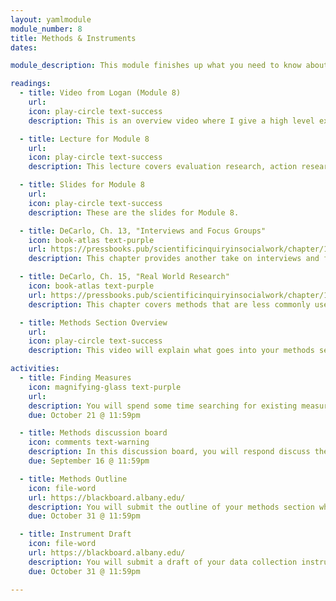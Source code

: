 ```yaml
---
layout: yamlmodule
module_number: 8
title: Methods & Instruments
dates:

module_description: This module finishes up what you need to know about methods as well as locating existing instruments.

readings:
  - title: Video from Logan (Module 8)
    url:
    icon: play-circle text-success
    description: This is an overview video where I give a high level explanation of the readings and describe this week's tasks.

  - title: Lecture for Module 8
    url:
    icon: play-circle text-success
    description: This lecture covers evaluation research, action research, and single subjects design.

  - title: Slides for Module 8
    url:
    icon: play-circle text-success
    description: These are the slides for Module 8.

  - title: DeCarlo, Ch. 13, "Interviews and Focus Groups"
    icon: book-atlas text-purple
    url: https://pressbooks.pub/scientificinquiryinsocialwork/chapter/13-0-chapter-introduction/
    description: This chapter provides another take on interviews and focus groups.

  - title: DeCarlo, Ch. 15, "Real World Research"
    icon: book-atlas text-purple
    url: https://pressbooks.pub/scientificinquiryinsocialwork/chapter/15-0-chapter-introduction/
    description: This chapter covers methods that are less commonly used in information sciences, but are important to know.

  - title: Methods Section Overview
    url:
    icon: play-circle text-success
    description: This video will explain what goes into your methods section.

activities:
  - title: Finding Measures
    icon: magnifying-glass text-purple
    url:
    description: You will spend some time searching for existing measures (e.g. interview, questionnaire, survey, etc.) that aligns with you research question.
    due: October 21 @ 11:59pm

  - title: Methods discussion board
    icon: comments text-warning
    description: In this discussion board, you will respond discuss the instrument you are thinking of using as well as provide feedback to your classmates and suggestions.
    due: September 16 @ 11:59pm

  - title: Methods Outline
    icon: file-word
    url: https://blackboard.albany.edu/
    description: You will submit the outline of your methods section which includes your potential participants, how you will recruit them, your specific research design, a detailed description of the protocol you will follow, plans for analyzing your data, your positionality, and potential limitations you forsee.
    due: October 31 @ 11:59pm

  - title: Instrument Draft
    icon: file-word
    url: https://blackboard.albany.edu/
    description: You will submit a draft of your data collection instrument. This would be your interview questions, your survey questions, or any other instrument you plan to use to gather data to answer your question.
    due: October 31 @ 11:59pm

---
```

